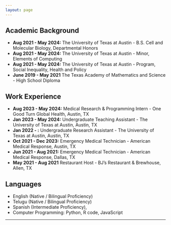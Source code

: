 ```yaml
---
layout: page
---
```




## Academic Background

- **Aug 2021 - May 2024:** The University of Texas at Austin - B.S. Cell and Molecular Biology, Departmental Honors
- **Aug 2021 - May 2024:** The University of Texas at Austin - Minor, Elements of Computing
- **Aug 2021 - May 2024:** The University of Texas at Austin - Program, Social Inequality, Health and Policy
- **June 2019 - May 2021** The Texas Academy of Mathematics and Science - High School Diploma


## Work Experience 

- **Aug 2023 - May 2024:** Medical Research & Programming Intern - One Good Turn Global Health, Austin, TX 
- **Jan 2023 - May 2024:** Undergraduate Teaching Assistant - The University of Texas at Austin, Austin, TX
- **Jan 2022 - :** Undergraduate Research Assistant - The University of Texas at Austin, Austin, TX 
- **Oct 2021 - Dec 2023:** Emergency Medical Technician - American Medical Response, Austin, TX
- **Jun 2021 - Aug 2021:** Emergency Medical Technician - American Medical Response, Dallas, TX 
- **May 2021 - Aug 2021** Restaurant Host - BJ’s Restaurant & Brewhouse, Allen, TX 



## Languages

- English (Native / Bilingual Proficiency)
- Telugu (Native / Bilingual Proficiency)
- Spanish (Intermediate Proficiency),
- Computer Programming: Python, R code, JavaScript



---


